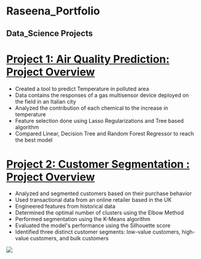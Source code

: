 # Raseena_Portfolio
## Data_Science Projects

# [Project 1: Air Quality Prediction: Project Overview ](https://github.com/Raseena-KP/Air-Quality-Prediction/blob/main/Predicting_Air_Quality.ipynb)
-	Created a tool to predict Temperature in polluted area
-	Data contains the responses of a gas multisensor device deployed on the field in an Italian city
-	Analyzed the contribution of each chemical to the increase in temperature
-	Feature selection done using Lasso Regularizations and Tree based algorithm
-	Compared Linear, Decision Tree and Random Forest Regressor to reach the best model

# [Project 2: Customer Segmentation : Project Overview ](https://github.com/Raseena-KP/Customer_Segmentation/blob/main/Customer_Segmentation.ipynb)
-	Analyzed and segmented customers based on their purchase behavior
-	Used transactional data from an online retailer based in the UK
-	Engineered features from historical data
-	Determined the optimal number of clusters using the Elbow Method
-	Performed segmentation using the K-Means algorithm
-	Evaluated the model's performance using the Silhouette score
-	Identified three distinct customer segments: low-value customers, high-value customers, and bulk customers

  ![](https://github.com/Raseena-KP/portfolio/blob/main/images/Customer%20Segments.png)
